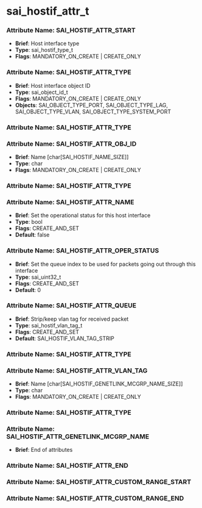 # **sai_hostif_attr_t**
### Attribute Name: **SAI_HOSTIF_ATTR_START**
- **Brief**: Host interface type
- **Type**: sai_hostif_type_t
- **Flags**: MANDATORY_ON_CREATE | CREATE_ONLY

### Attribute Name: **SAI_HOSTIF_ATTR_TYPE**
- **Brief**: Host interface object ID
- **Type**: sai_object_id_t
- **Flags**: MANDATORY_ON_CREATE | CREATE_ONLY
- **Objects**: SAI_OBJECT_TYPE_PORT, SAI_OBJECT_TYPE_LAG, SAI_OBJECT_TYPE_VLAN, SAI_OBJECT_TYPE_SYSTEM_PORT

### Attribute Name: **SAI_HOSTIF_ATTR_TYPE**

### Attribute Name: **SAI_HOSTIF_ATTR_OBJ_ID**
- **Brief**: Name [char[SAI_HOSTIF_NAME_SIZE]]
- **Type**: char
- **Flags**: MANDATORY_ON_CREATE | CREATE_ONLY

### Attribute Name: **SAI_HOSTIF_ATTR_TYPE**

### Attribute Name: **SAI_HOSTIF_ATTR_NAME**
- **Brief**: Set the operational status for this host interface
- **Type**: bool
- **Flags**: CREATE_AND_SET
- **Default**: false

### Attribute Name: **SAI_HOSTIF_ATTR_OPER_STATUS**
- **Brief**: Set the queue index to be used for packets going out through this interface
- **Type**: sai_uint32_t
- **Flags**: CREATE_AND_SET
- **Default**: 0

### Attribute Name: **SAI_HOSTIF_ATTR_QUEUE**
- **Brief**: Strip/keep vlan tag for received packet
- **Type**: sai_hostif_vlan_tag_t
- **Flags**: CREATE_AND_SET
- **Default**: SAI_HOSTIF_VLAN_TAG_STRIP

### Attribute Name: **SAI_HOSTIF_ATTR_TYPE**

### Attribute Name: **SAI_HOSTIF_ATTR_VLAN_TAG**
- **Brief**: Name [char[SAI_HOSTIF_GENETLINK_MCGRP_NAME_SIZE]]
- **Type**: char
- **Flags**: MANDATORY_ON_CREATE | CREATE_ONLY

### Attribute Name: **SAI_HOSTIF_ATTR_TYPE**

### Attribute Name: **SAI_HOSTIF_ATTR_GENETLINK_MCGRP_NAME**
- **Brief**: End of attributes

### Attribute Name: **SAI_HOSTIF_ATTR_END**

### Attribute Name: **SAI_HOSTIF_ATTR_CUSTOM_RANGE_START**

### Attribute Name: **SAI_HOSTIF_ATTR_CUSTOM_RANGE_END**



